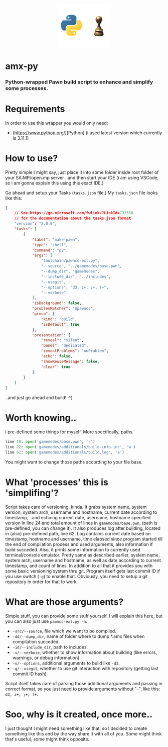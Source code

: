 
<p align="center" width="100%">
    <img width="33%" src="repo-logo.png" alt="python logo, plus sign, pawn logo">
</p>

# amx-py
### Python-wrapped Pawn build script to enhance and simplify some processes.

# Requirements
In order to use this wrapper you would only need:
- (https://www.python.org/)[Python] (i used latest version which currently is 3.11.1)


# How to use?
Pretty simple I might say, just place it into some folder inside root folder of your SA:MP/open.mp server
..and then start your IDE (i am using VSCode, so i am gonna explain this using this exact IDE.)

Go ahead and setup your Tasks (`tasks.json` file.)
My `tasks.json` file looks like this:

```json
{
    // See https://go.microsoft.com/fwlink/?LinkId=733558
    // for the documentation about the tasks.json format
    "version": "2.0.0",
    "tasks": [
        {
            "label": "make-pawn",
            "type": "shell",
            "command": "py",
            "args": [
                "toolchain/pawncc-ext.py",
                "--source", "../gamemodes/base.pwn", 
                "--dump_dir", "gamemodes",
                "--include_dir", "../includes",
                "--usegit",
                "--options", "d3, z+, ;+, (+",
                "--verbose"
            ],
            "isBackground": false,
            "problemMatcher": "$pawncc",
            "group": {
                "kind": "build",
                "isDefault": true
            },
            "presentation": {
                "reveal": "silent",
                "panel": "dedicated",
                "revealProblems": "onProblem",
                "echo": false,
                "showReuseMessage": false,
                "clear": true
            }
        }
    ]
}
```

..and just go ahead and build! :^)

# Worth knowing..
I pre-defined some things for myself.
More specifically, paths.

```py
line 19: open('gamemodes/base.pwn', 'r')
line 22: open('gamemodes/additionals/build-info.inc', 'w')
line 62: open('gamemodes/additionals/build.log', 'a')
```

You might want to change those paths according to your file base.

# What 'processes' this is 'simplifing'?
Script takes care of versioning, kinda.
It grabs system name, system version, system arch, username and hostname, current date according to timestamp,
..and echoing current date, username, hostname specified version in line 24 and total amount of lines in `gamemodes/base.pwn`, (path is pre-defined, you can change it).
It also produces log after building, located in (also) pre-defined path, line 62.
Log contains current date based on timestamp, hostname and username, time elapsed since program started till the end of compilation process and used arguments, also information if build succeded.
Also, it prints some information to currently used terminal/console emulator.
Pretty same as described earlier, system name, system arch, username and hostname, as well as date according to current timestamp, and count of lines.
In addition to all that it provides you with some basic versioning system thru git. Program itself gets last commit ID if you use switch (`-g`) to enable that. Obviously, you need to setup a git repository in order for that to work.

# What are those arguments?
Simple stuff, you can provide some stuff yourself. I will explain this here, but you can also just use `pawncc-ext.py -h`.

- `-src/--source`, file which we want to be compiled.
- `-dd/--dump_dir`, name of folder where to dump *.amx files when compilation succeded.
- `-id/--include_dir`, path to includes.
- `-v/--verbose`, whether to show information about building (like errors, warnings, or debug information).
- `-o/--options`, additional arguments to build like `-d3`.
- `-g/--usegit`, whether to use git interaction with repository (getting last commit ID hash).

Script itself takes care of parsing those additional arguments and passing in correct format, so you just need to provide arguments without "-", like this: `d3, z+, ;+, (+`. 

# Soo, why is it created, once more..
I just thought I might need something like that, so I decided to create something like this and by the way share it with all of you. Some might think that's useful, some might think opposite.